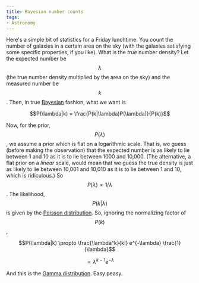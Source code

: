 ```yaml
---
title: Bayesian number counts
tags:
- Astronomy
---
```

Here's a simple bit of statistics for a Friday lunchtime. You count the number of galaxies in a certain area on the sky (with the galaxies satisfying some specific properties, if you like). What is the _true_ number density? Let the expected number be $$\lambda$$ (the true number density multiplied by the area on the sky) and the measured number be $$k$$. Then, in true [Bayesian](http://en.wikipedia.org/wiki/Bayes'_theorem) fashion, what we want is

$$P(\lambda|k) = \frac{P(k|\lambda)P(\lambda)}{P(k)}$$

Now, for the prior, $$P(\lambda)$$, we assume a prior which is flat on a logarithmic scale. That is, we guess (before making the observation) that the expected number is as likely to lie between 1 and 10 as it is to lie between 1000 and 10,000. (The alternative, a flat prior on a _linear_ scale, would mean that we guess the true density is just as likely to lie between 10,001 and 10,010 as it is to lie between 1 and 10, which is ridiculous.) So $$P(\lambda) \propto 1/\lambda$$. The likelihood, $$P(k\vert \lambda)$$ is given by the [Poisson distribution](http://en.wikipedia.org/wiki/Poisson_distribution). So, ignoring the normalizing factor of $$P(k)$$,

$$P(\lambda|k) \propto \frac{\lambda^k}{k!} e^{-\lambda} \frac{1}{\lambda}$$

$$\propto \lambda^{k-1}e^{-\lambda}$$

And this is the [Gamma distribution](http://en.wikipedia.org/wiki/Gamma_distribution). Easy peasy.
